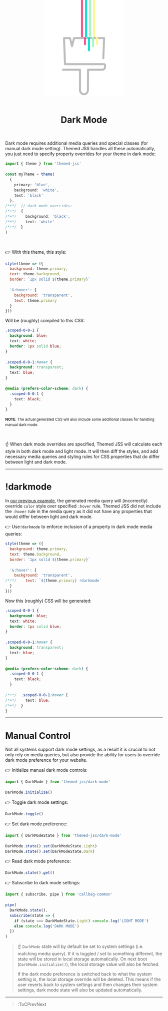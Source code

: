 <div align="center">
  <img src="/docs/assets/themed-jss-long.svg" width="256" style="margin-top: -96px">
  <br><br>
  <h1>Dark Mode</h1>
</div>

<br>

Dark mode requires additional media queries and special classes (for manual dark mode setting).
Themed JSS handles all these automatically, you just need to specify property overrides for your
theme in dark mode:

```ts
import { theme } from 'themed-jss'

const myTheme = theme(
  {
    primary: 'blue',
    background: 'white',
    text: 'black'
  },
/*+*/  // dark mode overrides:
/*+*/  {
/*+*/    background: 'black',
/*+*/    text: 'white'
/*+*/  }
)
```

<br>

👉 With this theme, this style:

```js
style(theme => ({
  background: theme.primary,
  text: theme.background,
  border: `1px solid ${theme.primary}`

  '&:hover': {
    background: 'transparent',
    text: theme.primary
  }
}))
```

Will be (roughly) compiled to this CSS:

```css
.scoped-0-0-1 {
  background: blue;
  text: white;
  border: 1px solid blue;
}

.scoped-0-0-1:hover {
  background: transparent;
  text: blue;
}

@media (prefers-color-scheme: dark) {
  .scoped-0-0-1 {
    text: black;
  }
}
```
<small>
<b>NOTE</b>: The actual generated CSS will also include some additional
classes for handling manual dark mode.
</small>

&nbsp;

☝️ When dark mode overrides are specified, Themed JSS will calculate each style in both dark mode and light mode.
It will then diff the styles, and add necessary media queries and styling rules for CSS properties that
do differ between light and dark mode.

---

# !darkmode

In [our previous example](#code3-l12:l16), the generated media query
will (incorrectly) override `color` style over specified `:hover` rule. Themed JSS did not include the `:hover` rule in the
media query as it did not have any properties that would differ between light and dark mode.

👉 Use`!darkmode` to enforce inclusion of a property in dark mode media queries:

```js
style(theme => ({
  background: theme.primary,
  text: theme.background,
  border: `1px solid ${theme.primary}`

  '&:hover': {
    background: 'transparent',
/*!*/    text: `${theme.primary} !darkmode`
  }
}))
```

Now this (roughly) CSS will be generated:

```css
.scoped-0-0-1 {
  background: blue;
  text: white;
  border: 1px solid blue;
}

.scoped-0-0-1:hover {
  background: transparent;
  text: blue;
}

@media (prefers-color-scheme: dark) {
  .scoped-0-0-1 {
    text: black;
  }

/*+*/  .scoped-0-0-1:hover {
/*+*/    text: blue;
/*+*/  }
}
```

---

# Manual Control

Not all systems support dark mode settings, as a result it is crucial to not only rely on
media queries, but also provide the ability for users to override dark mode preference for your website.

👉 Initialize manual dark mode controls:
```js
import { DarkMode } from 'themed-jss/dark-mode'

DarkMode.initialize()
```
👉 Toggle dark mode settings:
```js
DarkMode.toggle()
```
👉 Set dark mode preference:
```js
import { DarkModeState } from 'themed-jss/dark-mode'

DarkMode.state().set(DarkModeState.Light)
DarkMode.state().set(DarkModeState.Dark)
```
👉 Read dark mode preference:
```js
DarkMode.state().get()
```
👉 Subscribe to dark mode settings:
```js
import { subscribe, pipe } from 'callbag-common'

pipe(
  DarkMode.state(),
  subscribe(state => {
    if (state === DarkModeState.Light) console.log('LIGHT MODE')
    else console.log('DARK MODE')
  })
)
```

> ☝️ `DarkMode` state will by default be set to system settings (i.e. matching media query).
> If it is toggled / set to something different, the state will be stored in local storage automatically.
> On next boot (`DarkMode.initialize()`), the local storage value will also be fetched.
>
> If the dark mode preference is switched back to what the system setting is, the local storage override
> will be deleted. This means if the user reverts back to system settings and then changes their system
> settings, dark mode state will also be updated automatically.

---

> :ToCPrevNext